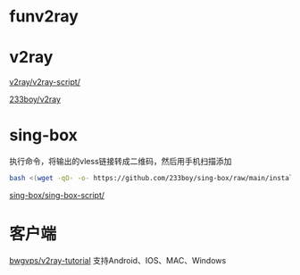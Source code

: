 # funv2ray


# v2ray

[v2ray/v2ray-script/](https://233boy.com/v2ray/v2ray-script/)

[233boy/v2ray](https://github.com/233boy/v2ray)


# sing-box
执行命令，将输出的vless链接转成二维码，然后用手机扫描添加
```bash
bash <(wget -qO- -o- https://github.com/233boy/sing-box/raw/main/install.sh)
```

[sing-box/sing-box-script/](https://233boy.com/sing-box/sing-box-script/)



# 客户端


[bwgvps/v2ray-tutorial](https://github.com/bwgvps/v2ray-tutorial) 支持Android、IOS、MAC、Windows






